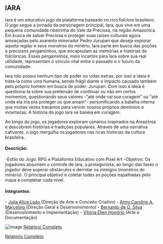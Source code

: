 <h2>IARA</h2>
Iara é um educativo jogo de plataforma baseado no rico folclore brasileiro. O jogo segue a jornada da personagem principal, Iara, que vive em uma pequena comunidade ribeirinha do Vale da Preciosa, na região Amazonica. Em busca de salvar Preciosa e proteger suas raízes culturais agora ameaçadas pelo avarento minerador Pedro Jurupari que deseja explorar aquela região e seus monstros do minério, Iara parte em busca das poções e preciosos pergaminhos, que encapsulam as memórias e histórias do folclóricas. Esses pergaminhos, meio incertos para Iara sobre sua real utilidade, representam o vínculo vital entre o passado e o futuro da comunidade.

Iara não possui nenhum tipo de poder ou vidas extras, por isso a ideia é trata-la como uma humana, sendo frágil diante o impacto causado também pelo próprio homem em busca de poder: Jurupari. Com isso a ideia é questiona-la sobre sua pretensão de continuar ou não em certos momentos, questionando seus valores -"até onde vai sua coragem" ou "até onde ela iria pra proteger os que amam"- personificando a batalha interna que muitas vezes travamos para vencer nossos próprios demônios e incertezas. A história do jogo Iara se baseia em coragem.

Ao longo do jogo, os jogadores exploram cenários inspirados na Amazônia e descobrem histórias e tradições populares. Através de uma narrativa cativante, o jogo mergulha os jogadores nas ricas histórias da cultura brasileira.
</b>
<h4>Descrição:</h4>
-Estilo do Jogo: </b>
RPG e Plataforma Educativo com Pixel Art</b>
</b>
-Objetivo:</b>
Os jogadores assumem o controle de Iara, a protagonista, ao longo das fases o jogador deve superar obstáculos e derrotar os inimigos (monstros do minério). O principal objetivo é coletar todas as poções espalhadas pelo mapa e completar cada nível.</b>
</b>
<h4>Integrantes:</h4>
- <a href="https://github.com/juliaaliceleao" target="_blank">Julia Alice Leão </a>(Direção de Arte e Conceito Criativo)</b>
- <a href="https://github.com/annyACAM" target="_blank">Anny Caroline A. Marcelino </a>(Direção Geral e Desenvolvimento)</b>
- <a href="https://github.com/Bernardo-O-Silva" target="_blank">Bernardo de O. Silva </a>(Desenvolvimento e Implementação)</b>
- <a href="https://github.com/vitoriaEHon" target="_blank">Vitória Ellen Honório </a>(Arte e Documentação)</b>

![image](https://github.com/user-attachments/assets/41aaa154-b748-417b-8a99-66fb0d25e7a2)
<a href="[https://github.com/vitoriaEHon](https://github.com/juliaaliceleao/2023-303-Iara/tree/main)" target="_blank">Relatório Completo</a>

<a href="https://github.com/juliaaliceleao/2023-303-Iara/tree/main" target="_blank">Relatório Completo</a>
